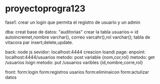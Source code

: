 # proyectoprogra123

fase1:
crear un login que permita el registro de usuario y un admin

dba: creat base de datos: "auditorias" 
crear la tabla usuarios-> id autoincremet,nombre varchar(), correo varcahr(),rol varchar();
tabla de vitacora par insert,delete,update.


back: node js sevidor: localhost:4444
creacion loandi page: 
enpoint: localhost:4444/usuarios
         metodo: post variable {nom,cor,rol}
         metodo: get /usuarios loign
         metodo: put /usuarios varibles {id,nombre,corre,rol}


front: 
    form:login
    form:registros usarios
    form:eliminaicon
    form:actulizar datos